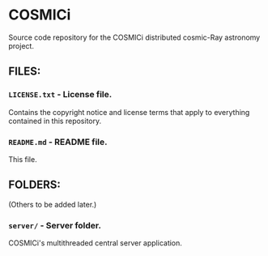 # COSMICi

Source code repository for the COSMICi distributed cosmic-Ray 
astronomy project.

## FILES:

### `LICENSE.txt` - License file.

Contains the copyright notice and license terms that apply to 
everything contained in this repository.

### `README.md` - README file.

This file.

## FOLDERS:

(Others to be added later.)

### `server/` - Server folder.

COSMICi's multithreaded central server application.
